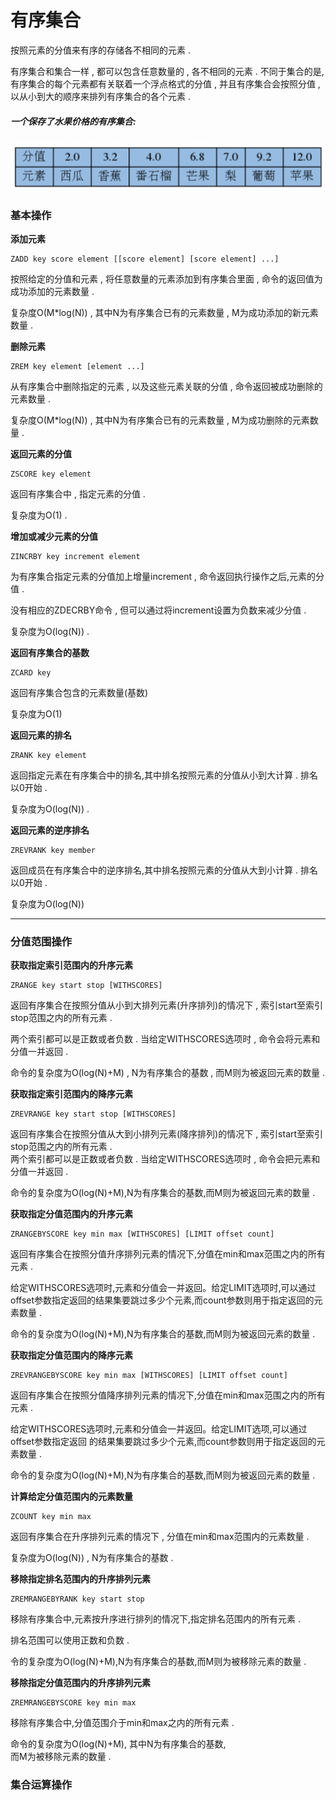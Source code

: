 # 有序集合

按照元素的分值来有序的存储各不相同的元素 .

有序集合和集合一样 , 都可以包含任意数量的 , 各不相同的元素 . 不同于集合的是, 有序集合的每个元素都有关联着一个浮点格式的分值 , 并且有序集合会按照分值 , 以从小到大的顺序来排列有序集合的各个元素 .

##### **一个保存了水果价格的有序集合:**

##### ![](/assets/zset-1.png)

### 基本操作

**添加元素**

```
ZADD key score element [[score element] [score element] ...]
```

按照给定的分值和元素 , 将任意数量的元素添加到有序集合里面 , 命令的返回值为成功添加的元素数量 .

复杂度O\(M\*log\(N\)\) , 其中N为有序集合已有的元素数量 , M为成功添加的新元素数量 .

**删除元素**

```
ZREM key element [element ...]
```

从有序集合中删除指定的元素 , 以及这些元素关联的分值 , 命令返回被成功删除的元素数量 .

复杂度O\(M\*log\(N\)\) , 其中N为有序集合已有的元素数量 , M为成功删除的元素数量 .

**返回元素的分值**

```
ZSCORE key element
```

返回有序集合中 , 指定元素的分值 .

复杂度为O\(1\) .

**增加或减少元素的分值**

```
ZINCRBY key increment element
```

为有序集合指定元素的分值加上增量increment , 命令返回执行操作之后,元素的分值 .

没有相应的ZDECRBY命令 , 但可以通过将increment设置为负数来减少分值 .

复杂度为O\(log\(N\)\) .

**返回有序集合的基数**

```
ZCARD key
```

返回有序集合包含的元素数量\(基数\)

复杂度为O\(1\)

**返回元素的排名**

```
ZRANK key element
```

返回指定元素在有序集合中的排名,其中排名按照元素的分值从小到大计算 . 排名以0开始 .

复杂度为O\(log\(N\)\) .

**返回元素的逆序排名**

```
ZREVRANK key member
```

返回成员在有序集合中的逆序排名,其中排名按照元素的分值从大到小计算 . 排名以0开始 .

复杂度为O\(log\(N\)\)

---

### 分值范围操作

**获取指定索引范围内的升序元素**

```
ZRANGE key start stop [WITHSCORES]
```

返回有序集合在按照分值从小到大排列元素\(升序排列\)的情况下 , 索引start至索引stop范围之内的所有元素 .

两个索引都可以是正数或者负数 . 当给定WITHSCORES选项时 , 命令会将元素和分值一并返回 .

命令的复杂度为O\(log\(N\)+M\) , N为有序集合的基数 , 而M则为被返回元素的数量 .

**获取指定索引范围内的降序元素**

```
ZREVRANGE key start stop [WITHSCORES]
```

返回有序集合在按照分值从大到小排列元素\(降序排列\)的情况下 , 索引start至索引stop范围之内的所有元素 .  
 两个索引都可以是正数或者负数 . 当给定WITHSCORES选项时 , 命令会把元素和分值一并返回 .

命令的复杂度为O\(log\(N\)+M\),N为有序集合的基数,而M则为被返回元素的数量 .

**获取指定分值范围内的升序元素**

```
ZRANGEBYSCORE key min max [WITHSCORES] [LIMIT offset count]
```

返回有序集合在按照分值升序排列元素的情况下,分值在min和max范围之内的所有元素 .

给定WITHSCORES选项时,元素和分值会一并返回。给定LIMIT选项时,可以通过offset参数指定返回的结果集要跳过多少个元素,而count参数则用于指定返回的元素数量 .

命令的复杂度为O\(log\(N\)+M\),N为有序集合的基数,而M则为被返回元素的数量 .

**获取指定分值范围内的降序元素**

```
ZREVRANGEBYSCORE key min max [WITHSCORES] [LIMIT offset count]
```

返回有序集合在按照分值降序排列元素的情况下,分值在min和max范围之内的所有元素 .

给定WITHSCORES选项时,元素和分值会一并返回。给定LIMIT选项,可以通过offset参数指定返回 的结果集要跳过多少个元素,而count参数则用于指定返回的元素数量 .

命令的复杂度为O\(log\(N\)+M\),N为有序集合的基数,而M则为被返回元素的数量 .

**计算给定分值范围内的元素数量**

```
ZCOUNT key min max
```

返回有序集合在升序排列元素的情况下 , 分值在min和max范围内的元素数量 .

复杂度为O\(log\(N\)\) , N为有序集合的基数 .

**移除指定排名范围内的升序排列元素**

```
ZREMRANGEBYRANK key start stop
```

移除有序集合中,元素按升序进行排列的情况下,指定排名范围内的所有元素 . 

排名范围可以使用正数和负数 . 

令的复杂度为O\(log\(N\)+M\),N为有序集合的基数,而M则为被移除元素的数量 . 

**移除指定分值范围内的升序排列元素**

```
ZREMRANGEBYSCORE key min max
```

移除有序集合中,分值范围介于min和max之内的所有元素 . 

命令的复杂度为O\(log\(N\)+M\), 其中N为有序集合的基数,  
 而M为被移除元素的数量 . 

### 集合运算操作



